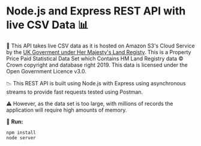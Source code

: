 # Node.js and Express REST API with live CSV Data :bar_chart:

:crown: This API takes live CSV data as it is hosted on Amazon S3's Cloud Service by the [UK Goverment under Her Majesty's Land Registy](https://www.gov.uk/government/statistical-data-sets/price-paid-data-downloads). This is a Property Price Paid Statistical Data Set which Contains HM Land Registry data © Crown copyright and database right 2019. This data is licensed under the Open Government Licence v3.0.

:chart_with_downwards_trend: This REST API is built using Node.js with Express using asynchronous streams to provide fast requests tested using Postman. 

:warning: However, as the data set is too large, with millions of records the application will require high amounts of memory.
 
:rocket: **Run:**
```
npm install
node server
```